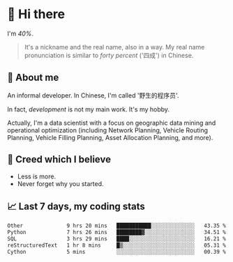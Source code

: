 # 👋 Hi there

I'm *40%*.

> It's a nickname and the real name, also in a way.
> My real name pronunciation is similar to *forty percent* ('四成') in Chinese.

## :speech_balloon: About me

An informal developer. In Chinese, I'm called '野生的程序员'.

In fact, _development_ is not my main work. It's my hobby.

Actually, I'm a data scientist with a focus on geographic data mining and operational optimization (including Network Planning, Vehicle Routing Planning, Vehicle Filling Planning, Asset Allocation Planning, and more).

## :see_no_evil: Creed which I believe

- Less is more.
- Never forget why you started.

## :chart_with_upwards_trend: Last 7 days, my coding stats

<!--START_SECTION:waka-->

```txt
Other              9 hrs 20 mins   ███████████░░░░░░░░░░░░░░   43.35 %
Python             7 hrs 26 mins   ████████▓░░░░░░░░░░░░░░░░   34.51 %
SQL                3 hrs 29 mins   ████░░░░░░░░░░░░░░░░░░░░░   16.21 %
reStructuredText   1 hr 8 mins     █▒░░░░░░░░░░░░░░░░░░░░░░░   05.31 %
Cython             5 mins          ░░░░░░░░░░░░░░░░░░░░░░░░░   00.39 %
```

<!--END_SECTION:waka-->
